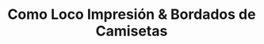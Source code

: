 ---
title: "Como Loco Impresión & Bordados de Camisetas"
url: /san-juan/como-loco-impresion-and-bordados-de-camisetas/
shop: clothes
---